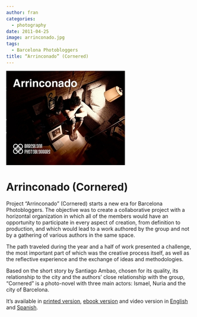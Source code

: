 ```yaml
---
author: fran
categories:
  - photography
date: 2011-04-25
image: arrinconado.jpg
tags:
  - Barcelona Photobloggers
title: “Arrinconado” (Cornered)
---
```

![arrinconado.jpg](arrinconado.jpg)

# Arrinconado (Cornered)

Project “Arrinconado” (Cornered) starts a new era for Barcelona Photobloggers. The objective was to create a
collaborative project with a horizontal organization in which all of the members would have an opportunity to
participate in every aspect of creation, from definition to production, and which would lead to a work authored by the
group and not by a gathering of various authors in the same space.

The path traveled during the year and a half of work
presented a challenge, the most important part of which was the creative process itself, as well as the reflective
experience and the exchange of ideas and methodologies.

Based on the short story by Santiago Ambao, chosen for its quality, its relationship to the city and the authors’ close
relationship with the group, “Cornered” is a photo-novel with three main actors: Ismael, Nuria and the city of
Barcelona.

It’s available
in [printed version](http://www.lulu.com/shop/barcelona-photobloggers/arrinconado/paperback/product-15571787.html), [ebook version](http://www.lulu.com/shop/barcelona-photobloggers/arrinconado-ebook-edition/ebook/product-18560631.html)
and video version in [English](https://vimeo.com/31446721) and [Spanish](https://vimeo.com/22812002).



